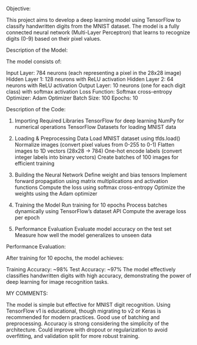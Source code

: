 Objective:

This project aims to develop a deep learning model using TensorFlow to classify handwritten digits from the MNIST dataset. The model is a fully connected neural network (Multi-Layer Perceptron) that learns to recognize digits (0-9) based on their pixel values.

Description of the Model:

The model consists of:

Input Layer: 784 neurons (each representing a pixel in the 28x28 image)
Hidden Layer 1: 128 neurons with ReLU activation
Hidden Layer 2: 64 neurons with ReLU activation
Output Layer: 10 neurons (one for each digit class) with softmax activation
Loss Function: Softmax cross-entropy
Optimizer: Adam Optimizer
Batch Size: 100
Epochs: 10

Description of the Code:

1. Importing Required Libraries
TensorFlow for deep learning
NumPy for numerical operations
TensorFlow Datasets for loading MNIST data

2. Loading & Preprocessing Data
Load MNIST dataset using tfds.load()
Normalize images (convert pixel values from 0-255 to 0-1)
Flatten images to 1D vectors (28x28 → 784)
One-hot encode labels (convert integer labels into binary vectors)
Create batches of 100 images for efficient training

3. Building the Neural Network
Define weight and bias tensors
Implement forward propagation using matrix multiplications and activation functions
Compute the loss using softmax cross-entropy
Optimize the weights using the Adam optimizer

4. Training the Model
Run training for 10 epochs
Process batches dynamically using TensorFlow’s dataset API
Compute the average loss per epoch

5. Performance Evaluation
Evaluate model accuracy on the test set
Measure how well the model generalizes to unseen data


Performance Evaluation:

After training for 10 epochs, the model achieves:

Training Accuracy: ~98%
Test Accuracy: ~97%
The model effectively classifies handwritten digits with high accuracy, demonstrating the power of deep learning for image recognition tasks.


MY COMMENTS:

The model is simple but effective for MNIST digit recognition.
Using TensorFlow v1 is educational, though migrating to v2 or Keras is recommended for modern practices.
Good use of batching and preprocessing.
Accuracy is strong considering the simplicity of the architecture.
Could improve with dropout or regularization to avoid overfitting, and validation split for more robust training.
